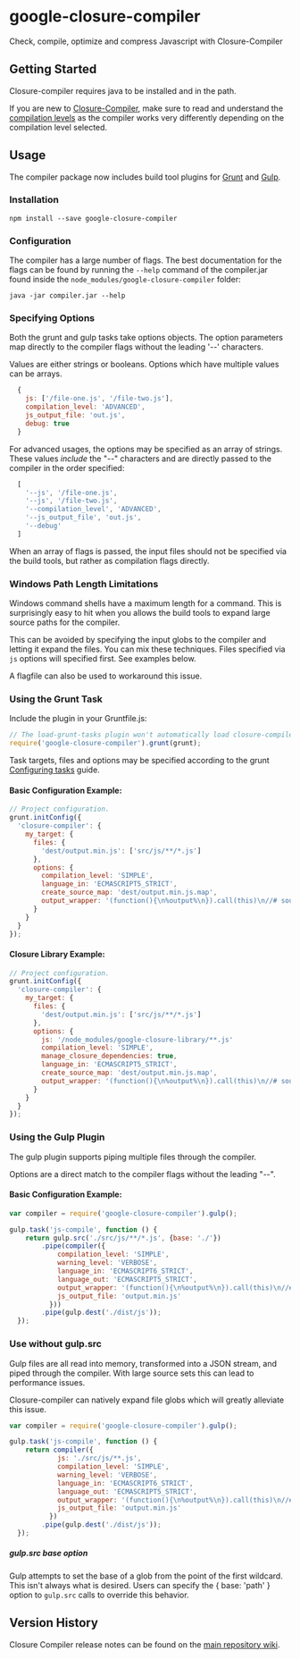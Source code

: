 # google-closure-compiler
Check, compile, optimize and compress Javascript with Closure-Compiler

## Getting Started
Closure-compiler requires java to be installed and in the path.

If you are new to [Closure-Compiler](https://developers.google.com/closure/compiler/), make
sure to read and understand the
[compilation levels](https://developers.google.com/closure/compiler/docs/compilation_levels) as
the compiler works very differently depending on the compilation level selected.

## Usage
The compiler package now includes build tool plugins for [Grunt](http://gruntjs.com/) and
[Gulp](http://gulpjs.com/).

### Installation

```
npm install --save google-closure-compiler
```

### Configuration

The compiler has a large number of flags. The best documentation for the flags can be found by
running the `--help` command of the compiler.jar found inside the
`node_modules/google-closure-compiler` folder:

```
java -jar compiler.jar --help
```

### Specifying Options

Both the grunt and gulp tasks take options objects. The option parameters map directly to the
compiler flags without the leading '--' characters.

Values are either strings or booleans. Options which have multiple values can be arrays.

```js
  {
    js: ['/file-one.js', '/file-two.js'],
    compilation_level: 'ADVANCED',
    js_output_file: 'out.js',
    debug: true
  }
```

For advanced usages, the options may be specified as an array of strings. These values _include_
the "--" characters and are directly passed to the compiler in the order specified:

```js
  [
    '--js', '/file-one.js',
    '--js', '/file-two.js',
    '--compilation_level', 'ADVANCED',
    '--js_output_file', 'out.js',
    '--debug'
  ]
```

When an array of flags is passed, the input files should not be specified via the build tools, but
rather as compilation flags directly.

### Windows Path Length Limitations
Windows command shells have a maximum length for a command. This is surprisingly easy to hit when
you allows the build tools to expand large source paths for the compiler.

This can be avoided by specifying the input globs to the compiler and letting it expand the
files. You can mix these techniques. Files specified via `js` options will specified first.
See examples below.

A flagfile can also be used to workaround this issue.

### Using the Grunt Task

Include the plugin in your Gruntfile.js:

```JavaScript
// The load-grunt-tasks plugin won't automatically load closure-compiler
require('google-closure-compiler').grunt(grunt);
```

Task targets, files and options may be specified according to the grunt
[Configuring tasks](http://gruntjs.com/configuring-tasks) guide.

#### Basic Configuration Example:

```js
// Project configuration.
grunt.initConfig({
  'closure-compiler': {
    my_target: {
      files: {
        'dest/output.min.js': ['src/js/**/*.js']
      },
      options: {
        compilation_level: 'SIMPLE',
        language_in: 'ECMASCRIPT5_STRICT',
        create_source_map: 'dest/output.min.js.map',
        output_wrapper: '(function(){\n%output%\n}).call(this)\n//# sourceMappingURL=output.min.js.map'
      }
    }
  }
});
```

#### Closure Library Example:

```js
// Project configuration.
grunt.initConfig({
  'closure-compiler': {
    my_target: {
      files: {
        'dest/output.min.js': ['src/js/**/*.js']
      },
      options: {
        js: '/node_modules/google-closure-library/**.js'
        compilation_level: 'SIMPLE',
        manage_closure_dependencies: true,
        language_in: 'ECMASCRIPT5_STRICT',
        create_source_map: 'dest/output.min.js.map',
        output_wrapper: '(function(){\n%output%\n}).call(this)\n//# sourceMappingURL=output.min.js.map'
      }
    }
  }
});
```

### Using the Gulp Plugin

The gulp plugin supports piping multiple files through the compiler.

Options are a direct match to the compiler flags without the leading "--".

#### Basic Configuration Example:

```js
var compiler = require('google-closure-compiler').gulp();

gulp.task('js-compile', function () {
    return gulp.src('./src/js/**/*.js', {base: './'})
        .pipe(compiler({
            compilation_level: 'SIMPLE',
            warning_level: 'VERBOSE',
            language_in: 'ECMASCRIPT6_STRICT',
            language_out: 'ECMASCRIPT5_STRICT',
            output_wrapper: '(function(){\n%output%\n}).call(this)\n//# sourceMappingURL=output.min.js.map'
            js_output_file: 'output.min.js'
          }))
        .pipe(gulp.dest('./dist/js'));
  });
```

### Use without gulp.src
Gulp files are all read into memory, transformed into a JSON stream, and piped through the
compiler. With large source sets this can lead to performance issues.

Closure-compiler can natively expand file globs which will greatly alleviate this issue.

```js
var compiler = require('google-closure-compiler').gulp();

gulp.task('js-compile', function () {
    return compiler({
            js: './src/js/**.js',
            compilation_level: 'SIMPLE',
            warning_level: 'VERBOSE',
            language_in: 'ECMASCRIPT6_STRICT',
            language_out: 'ECMASCRIPT5_STRICT',
            output_wrapper: '(function(){\n%output%\n}).call(this)\n//# sourceMappingURL=output.min.js.map'
            js_output_file: 'output.min.js'
          })
        .pipe(gulp.dest('./dist/js'));
  });
```

##### gulp.src base option
Gulp attempts to set the base of a glob from the point of the first wildcard. This isn't always
what is desired. Users can specify the { base: 'path' } option to `gulp.src` calls to override
this behavior.

## Version History
Closure Compiler release notes can be found on the
[main repository wiki](https://github.com/google/closure-compiler/wiki/Binary-Downloads).
